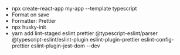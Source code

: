 - npx create-react-app my-app --template typescript
- Format on save
- Formatter: Prettier
- npx husky-init
- yarn add lint-staged eslint prettier @typescript-eslint/parser @typescript-eslint/eslint-plugin eslint-plugin-prettier eslint-config-prettier eslint-plugin-jest-dom --dev
